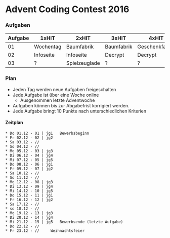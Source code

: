 # Advent Coding Contest 2016

### Aufgaben
Aufgabe | 1xHIT | 2xHIT | 3xHIT | 4xHIT | 5xHIT 
--------|-------|-------|-------|-------|-------
01      | Wochentag | Baumfabrik | Baumfabrik | Geschenkfabrik | Geschenkfabrik
02      | Infoseite | Infoseite | Decrypt | Decrypt | Decrypt
03      | ? | Spielzeuglade | ? | ? | ?

### Plan
* Jeden Tag werden neue Aufgaben freigeschalten
* Jede Aufgabe ist über eine Woche online
    * Ausgenommen letzte Adventwoche
* Aufgaben können bis zur Abgabefrist korrigiert werden.
* Jede Aufgabe bringt 10 Punkte nach unterschiedlichen Kriterien

#### Zeitplan
```
* Do 01.12 - 01 | jg1   Bewerbsbeginn
* Fr 02.12 - 02 | jg2
* Sa 03.12 - //
* So 04.12 - //
* Mo 05.12 - 03 | jg3
* Di 06.12 - 04 | jg4
* Mi 07.12 - 05 | jg5
* Do 08.12 - 06 | jg1
* Fr 09.12 - 07 | jg2
* Sa 10.12 - //
* So 11.12 - //
* Mo 12.12 - 08 | jg3
* Di 13.12 - 09 | jg4
* Mi 14.12 - 10 | jg5
* Do 15.12 - 11 | jg1
* Fr 16.12 - 12 | jg2
* Sa 17.12 - //
* so 18.12 - //
* Mo 19.12 - 13 | jg3
* Di 20.12 - 14 | jg4
* Mi 21.12 - 15 | jg5   Bewerbsende (letzte Aufgabe)
* Do 22.12 - //
* Fr 23.12 - //     Weihnachtsfeier
```